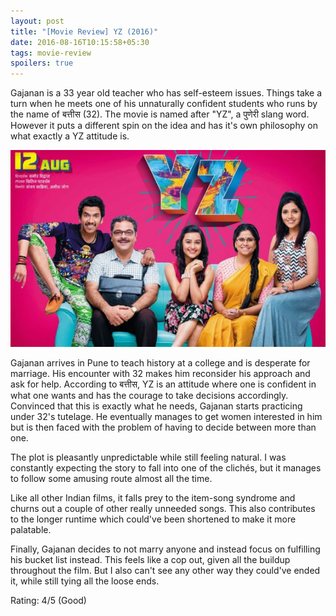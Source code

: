 ```yaml
---
layout: post
title: "[Movie Review] YZ (2016)"
date: 2016-08-16T10:15:58+05:30
tags: movie-review
spoilers: true
---
```


Gajanan is a 33 year old teacher who has self-esteem issues.
Things take a turn when he meets one of his unnaturally confident students who runs by the name of बत्तीस (32).
The movie is named after "YZ", a पुणेरी slang word.
However it puts a different spin on the idea and has it's own philosophy on what exactly a YZ attitude is.

![YZ (2016)](/img/movie-poster-yz-2016.jpg 'YZ (2016)')

Gajanan arrives in Pune to teach history at a college and is desperate for marriage.
His encounter with 32 makes him reconsider his approach and ask for help.
According to बत्तीस, YZ is an attitude where one is confident in what one wants and has the courage to take decisions accordingly.
Convinced that this is exactly what he needs, Gajanan starts practicing under 32's tutelage.
He eventually manages to get women interested in him but is then faced with the problem of having to decide between more than one.

The plot is pleasantly unpredictable while still feeling natural.
I was constantly expecting the story to fall into one of the clichés, but it manages to follow some amusing route almost all the time.

Like all other Indian films, it falls prey to the item-song syndrome and churns out a couple of other really unneeded songs.
This also contributes to the longer runtime which could've been shortened to make it more palatable.

Finally, Gajanan decides to not marry anyone and instead focus on fulfilling his bucket list instead.
This feels like a cop out, given all the buildup throughout the film.
But I also can't see any other way they could've ended it, while still tying all the loose ends.

Rating: 4/5 (Good)
